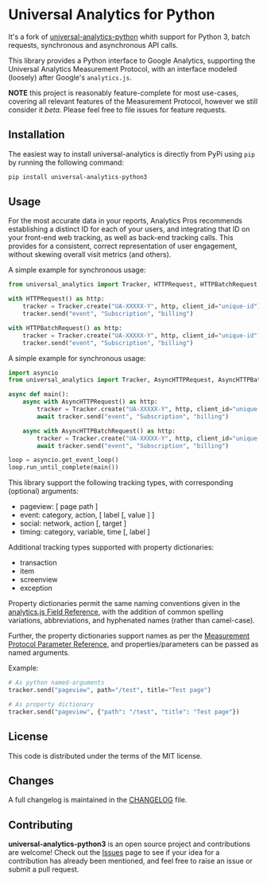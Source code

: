 # Universal Analytics for Python

It's a fork of [universal-analytics-python](https://github.com/adswerve/universal-analytics-python)
whith support for Python 3, batch requests, synchronous and asynchronous API calls.

This library provides a Python interface to Google Analytics, supporting the
Universal Analytics Measurement Protocol, with an interface modeled (loosely)
after Google's `analytics.js`.

**NOTE** this project is reasonably feature-complete for most use-cases, covering
all relevant features of the Measurement Protocol, however we still consider it
_beta_. Please feel free to file issues for feature requests.

## Installation

The easiest way to install universal-analytics is directly from PyPi using `pip`
by running the following command:

```bash
pip install universal-analytics-python3
```

## Usage

For the most accurate data in your reports, Analytics Pros recommends establishing
a distinct ID for each of your users, and integrating that ID on your front-end web
tracking, as well as back-end tracking calls. This provides for a consistent, correct
representation of user engagement, without skewing overall visit metrics (and others).

A simple example for synchronous usage:

```python
from universal_analytics import Tracker, HTTPRequest, HTTPBatchRequest

with HTTPRequest() as http:
    tracker = Tracker.create("UA-XXXXX-Y", http, client_id="unique-id")
    tracker.send("event", "Subscription", "billing")

with HTTPBatchRequest() as http:
    tracker = Tracker.create("UA-XXXXX-Y", http, client_id="unique-id")
    tracker.send("event", "Subscription", "billing")
```

A simple example for synchronous usage:

```python
import asyncio
from universal_analytics import Tracker, AsyncHTTPRequest, AsyncHTTPBatchRequest

async def main():
    async with AsyncHTTPRequest() as http:
        tracker = Tracker.create("UA-XXXXX-Y", http, client_id="unique-id")
        await tracker.send("event", "Subscription", "billing")

    async with AsyncHTTPBatchRequest() as http:
        tracker = Tracker.create("UA-XXXXX-Y", http, client_id="unique-id")
        await tracker.send("event", "Subscription", "billing")

loop = asyncio.get_event_loop()
loop.run_until_complete(main())
```

This library support the following tracking types, with corresponding (optional) arguments:

* pageview: [ page path ]
* event: category, action, [ label [, value ] ]
* social: network, action [, target ]
* timing: category, variable, time [, label ]

Additional tracking types supported with property dictionaries:

* transaction
* item
* screenview
* exception

Property dictionaries permit the same naming conventions given in the [analytics.js Field Reference](https://developers.google.com/analytics/devguides/collection/analyticsjs/field-reference),
with the addition of common spelling variations, abbreviations, and hyphenated names
(rather than camel-case).

Further, the property dictionaries support names as per the [Measurement Protocol Parameter Reference](https://developers.google.com/analytics/devguides/collection/protocol/v1/parameters),
and properties/parameters can be passed as named arguments.

Example:

```python
# As python named-arguments
tracker.send("pageview", path="/test", title="Test page")

# As property dictionary
tracker.send("pageview", {"path": "/test", "title": "Test page"})
```

## License

This code is distributed under the terms of the MIT license.

## Changes

A full changelog is maintained in the [CHANGELOG](https://github.com/dmvass/universal-analytics-python3/blob/master/CHANGELOG.md) file.

## Contributing

**universal-analytics-python3** is an open source project and contributions are
welcome! Check out the [Issues](https://github.com/dmvass/universal-analytics-python3/issues)
page to see if your idea for a contribution has already been mentioned, and feel
free to raise an issue or submit a pull request.
